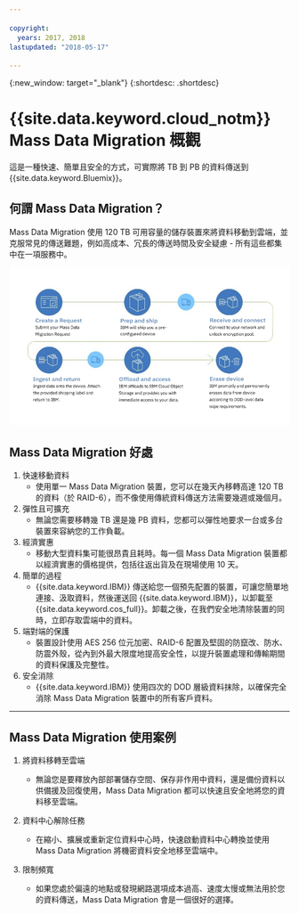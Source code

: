 ```yaml
---

copyright:
  years: 2017, 2018
lastupdated: "2018-05-17"

---
```

{:new_window: target="_blank"}
{:shortdesc: .shortdesc}

# {{site.data.keyword.cloud_notm}} Mass Data Migration 概觀

這是一種快速、簡單且安全的方式，可實際將 TB 到 PB 的資料傳送到 {{site.data.keyword.Bluemix}}。

## 何謂 Mass Data Migration？

Mass Data Migration 使用 120 TB 可用容量的儲存裝置來將資料移動到雲端，並克服常見的傳送難題，例如高成本、冗長的傳送時間及安全疑慮 - 所有這些都集中在一項服務中。

![Mass Data Migration 處理流程](/images/MDMSWorkflow.png)

## Mass Data Migration 好處
1. 快速移動資料
    - 使用單一 Mass Data Migration 裝置，您可以在幾天內移轉高達 120 TB 的資料（於 RAID-6），而不像使用傳統資料傳送方法需要幾週或幾個月。
2. 彈性且可擴充
    - 無論您需要移轉幾 TB 還是幾 PB 資料，您都可以彈性地要求一台或多台裝置來容納您的工作負載。
3. 經濟實惠
    - 移動大型資料集可能很昂貴且耗時。每一個 Mass Data Migration 裝置都以經濟實惠的價格提供，包括往返出貨及在現場使用 10 天。 
4. 簡單的過程
    - {{site.data.keyword.IBM}} 傳送給您一個預先配置的裝置，可讓您簡單地連接、汲取資料，然後運送回 {{site.data.keyword.IBM}}，以卸載至 {{site.data.keyword.cos_full}}。卸載之後，在我們安全地清除裝置的同時，立即存取雲端中的資料。
5. 端對端的保護
    - 裝置設計使用 AES 256 位元加密、RAID-6 配置及堅固的防竄改、防水、防震外殼，從內到外最大限度地提高安全性，以提升裝置處理和傳輸期間的資料保護及完整性。
6. 安全消除
    - {{site.data.keyword.IBM}} 使用四次的 DOD 層級資料抹除，以確保完全消除 Mass Data Migration 裝置中的所有客戶資料。
    
    
<hr>


## Mass Data Migration 使用案例
1. 將資料移轉至雲端
    - 無論您是要釋放內部部署儲存空間、保存非作用中資料，還是備份資料以供備援及回復使用，Mass Data Migration 都可以快速且安全地將您的資料移至雲端。

2. 資料中心解除任務
    - 在縮小、擴展或重新定位資料中心時，快速啟動資料中心轉換並使用 Mass Data Migration 將機密資料安全地移至雲端中。

3. 限制頻寬
    - 如果您處於偏遠的地點或發現網路選項成本過高、速度太慢或無法用於您的資料傳送，Mass Data Migration 會是一個很好的選擇。
